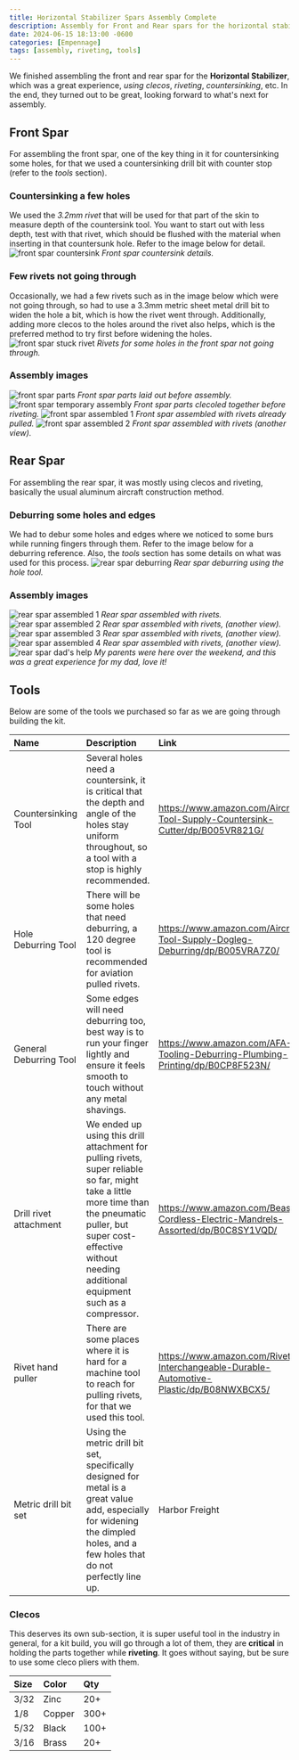 ```yaml
---
title: Horizontal Stabilizer Spars Assembly Complete
description: Assembly for Front and Rear spars for the horizontal stabilizer is complete.
date: 2024-06-15 18:13:00 -0600
categories: [Empennage]
tags: [assembly, riveting, tools]
---
```


We finished assembling the front and rear spar for the **Horizontal Stabilizer**, which was a great experience, _using clecos_, _riveting_, _countersinking_, etc. In the end, they turned out to be great, looking forward to what's next for assembly.

## Front Spar
For assembling the front spar, one of the key thing in it for countersinking some holes, for that we used a countersinking drill bit with counter stop (refer to the _tools_ section).

### Countersinking a few holes
We used the _3.2mm rivet_ that will be used for that part of the skin to measure depth of the countersink tool. You want to start out with less depth, test with that rivet, which should be flushed with the material when inserting in that countersunk hole. Refer to the image below for detail.
![front spar countersink](/assets/img/posts/empennage/horizontal_stabilizer/front-spar-countersink.jpg)
_Front spar countersink details._

### Few rivets not going through
Occasionally, we had a few rivets such as in the image below which were not going through, so had to use a 3.3mm metric sheet metal drill bit to widen the hole a bit, which is how the rivet went through. Additionally, adding more clecos to the holes around the rivet also helps, which is the preferred method to try first before widening the holes.
![front spar stuck rivet](/assets/img/posts/empennage/horizontal_stabilizer/front-spar-widening-holes.jpg)
_Rivets for some holes in the front spar not going through._

### Assembly images
![front spar parts](/assets/img/posts/empennage/horizontal_stabilizer/front-spar-parts.jpg)
_Front spar parts laid out before assembly._
![front spar temporary assembly](/assets/img/posts/empennage/horizontal_stabilizer/front-spar-1.jpg)
_Front spar parts clecoled together before riveting._
![front spar assembled 1](/assets/img/posts/empennage/horizontal_stabilizer/front-spar-assembled-1.jpg)
_Front spar assembled with rivets already pulled._
![front spar assembled 2](/assets/img/posts/empennage/horizontal_stabilizer/front-spar-assembled-2.jpg)
_Front spar assembled with rivets (another view)._

## Rear Spar
For assembling the rear spar, it was mostly using clecos and riveting, basically the usual aluminum aircraft construction method.

### Deburring some holes and edges
We had to debur some holes and edges where we noticed to some burs while running fingers through them. Refer to the image below for a deburring reference. Also, the _tools_ section has some details on what was used for this process.
![rear spar deburring](/assets/img/posts/empennage/horizontal_stabilizer/rear-spar-deburring.jpg)
_Rear spar deburring using the hole tool._

### Assembly images
![rear spar assembled 1](/assets/img/posts/empennage/horizontal_stabilizer/rear-spar-assembled-1.jpg)
_Rear spar assembled with rivets._
![rear spar assembled 2](/assets/img/posts/empennage/horizontal_stabilizer/rear-spar-assembled-2.jpg)
_Rear spar assembled with rivets, (another view)._
![rear spar assembled 3](/assets/img/posts/empennage/horizontal_stabilizer/rear-spar-assembled-3.jpg)
_Rear spar assembled with rivets, (another view)._
![rear spar assembled 4](/assets/img/posts/empennage/horizontal_stabilizer/rear-spar-assembled-4.jpg)
_Rear spar assembled with rivets, (another view)._
![rear spar dad's help](/assets/img/posts/empennage/horizontal_stabilizer/rear-spar-dad-help.jpg)
_My parents were here over the weekend, and this was a great experience for my dad, love it!_

## Tools
Below are some of the tools we purchased so far as we are going through building the kit.

| Name                    | Description                                                                                                                                                                                                                       | Link                                                                                        |
|:------------------------|:----------------------------------------------------------------------------------------------------------------------------------------------------------------------------------------------------------------------------------|:--------------------------------------------------------------------------------------------|
| Countersinking Tool     | Several holes need a countersink, it is critical that the depth and angle of the holes stay uniform throughout, so a tool with a stop is highly recommended.                                                                      | https://www.amazon.com/Aircraft-Tool-Supply-Countersink-Cutter/dp/B005VR821G/               |
| Hole Deburring Tool     | There will be some holes that need deburring, a 120 degree tool is recommended for aviation pulled rivets.                                                                                                                        | https://www.amazon.com/Aircraft-Tool-Supply-Dogleg-Deburring/dp/B005VRA7Z0/                 |
| General Deburring Tool  | Some edges will need deburring too, best way is to run your finger lightly and ensure it feels smooth to touch without any metal shavings.                                                                                        | https://www.amazon.com/AFA-Tooling-Deburring-Plumbing-Printing/dp/B0CP8F523N/               |
| Drill rivet attachment  | We ended up using this drill attachment for pulling rivets, super reliable so far, might take a little more time than the pneumatic puller, but super cost-effective without needing additional equipment such as a compressor.   | https://www.amazon.com/Beaspire-Cordless-Electric-Mandrels-Assorted/dp/B0C8SY1VQD/          |
| Rivet hand puller       | There are some places where it is hard for a machine tool to reach for pulling rivets, for that we used this tool.                                                                                                                | https://www.amazon.com/Riveter-Interchangeable-Durable-Automotive-Plastic/dp/B08NWXBCX5/    |
| Metric drill bit set    | Using the metric drill bit set, specifically designed for metal is a great value add, especially for widening the dimpled holes, and a few holes that do not perfectly line up.                                                   | Harbor Freight                                                                              |

### Clecos
This deserves its own sub-section, it is super useful tool in the industry in general, for a kit build, you will go through a lot of them, they are **critical** in holding the parts together while **riveting**. It goes without saying, but be sure to use some cleco pliers with them.

| Size | Color  | Qty  |
|:-----|:-------|:-----|
| 3/32 | Zinc   | 20+  |
| 1/8  | Copper | 300+ |
| 5/32 | Black  | 100+ |
| 3/16 | Brass  | 20+  |
